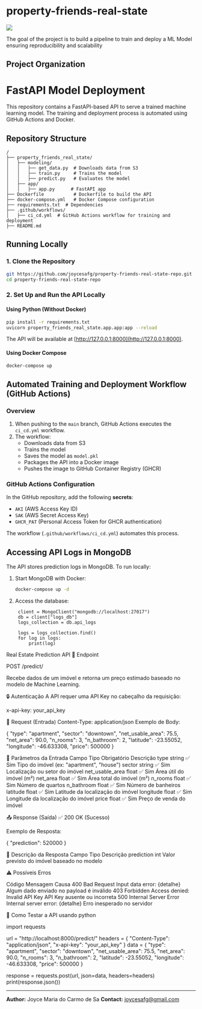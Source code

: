 # property-friends-real-state

<a target="_blank" href="https://cookiecutter-data-science.drivendata.org/">
    <img src="https://img.shields.io/badge/CCDS-Project%20template-328F97?logo=cookiecutter" />
</a>

The goal of the project is to build a pipeline to train and deploy a ML Model ensuring reproducibility and scalability

## Project Organization

# FastAPI Model Deployment

This repository contains a FastAPI-based API to serve a trained machine learning model. The training and deployment process is automated using GitHub Actions and Docker.

## Repository Structure

```
/
├── property_friends_real_state/
│   ├── modeling/
│   │   ├── get_data.py  # Downloads data from S3
│   │   ├── train.py     # Trains the model
│   │   ├── predict.py   # Evaluates the model
│   ├── app/
│   │   ├── app.py      # FastAPI app
├── Dockerfile           # Dockerfile to build the API
├── docker-compose.yml   # Docker Compose configuration
├── requirements.txt  # Dependencies
├── .github/workflows/
│   ├── ci_cd.yml  # GitHub Actions workflow for training and deployment
├── README.md
```

## Running Locally

### 1. Clone the Repository

```bash
git https://github.com/joycesafg/property-friends-real-state-repo.git
cd property-friends-real-state-repo
```

### 2. Set Up and Run the API Locally

#### Using Python (Without Docker)

```bash
pip install -r requirements.txt
uvicorn property_friends_real_state.app.app:app --reload
```

The API will be available at [http://127.0.0.1:8000](http://127.0.0.1:8000).

#### Using Docker Compose

```bash
docker-compose up
```

## Automated Training and Deployment Workflow (GitHub Actions)

### Overview

1. When pushing to the `main` branch, GitHub Actions executes the `ci_cd.yml` workflow.
2. The workflow:
   - Downloads data from S3
   - Trains the model
   - Saves the model as `model.pkl`
   - Packages the API into a Docker image
   - Pushes the image to GitHub Container Registry (GHCR)

### GitHub Actions Configuration

In the GitHub repository, add the following **secrets**:

- `AKI` (AWS Access Key ID)
- `SAK` (AWS Secret Access Key)
- `GHCR_PAT` (Personal Access Token for GHCR authentication)

The workflow (`.github/workflows/ci_cd.yml`) automates this process.

## Accessing API Logs in MongoDB

The API stores prediction logs in MongoDB. To run locally:

1. Start MongoDB with Docker:

   ```bash
   docker-compose up -d
   ```

2. Access the database:

   ```
    client = MongoClient("mongodb://localhost:27017")
    db = client["logs_db"]
    logs_collection = db.api_logs

    logs = logs_collection.find()
    for log in logs:
        print(log)
   ```

Real Estate Prediction API
📍 Endpoint

POST /predict/

Recebe dados de um imóvel e retorna um preço estimado baseado no modelo de Machine Learning.

🔒 Autenticação
A API requer uma API Key no cabeçalho da requisição:

x-api-key: your_api_key

📝 Request (Entrada)
Content-Type: application/json
Exemplo de Body:

{
  "type": "apartment",
  "sector": "downtown",
  "net_usable_area": 75.5,
  "net_area": 90.0,
  "n_rooms": 3,
  "n_bathroom": 2,
  "latitude": -23.55052,
  "longitude": -46.633308,
  "price": 500000
}

📌 Parâmetros da Entrada
Campo	Tipo	Obrigatório	Descrição
type	string	✅ Sim	Tipo do imóvel (ex: "apartment", "house")
sector	string	✅ Sim	Localização ou setor do imóvel
net_usable_area	float	✅ Sim	Área útil do imóvel (m²)
net_area	float	✅ Sim	Área total do imóvel (m²)
n_rooms	float	✅ Sim	Número de quartos
n_bathroom	float	✅ Sim	Número de banheiros
latitude	float	✅ Sim	Latitude da localização do imóvel
longitude	float	✅ Sim	Longitude da localização do imóvel
price	float	✅ Sim	Preço de venda do imóvel

📤 Response (Saída)
✅ 200 OK (Sucesso)

Exemplo de Resposta:

{
  "prediction": 520000
}

📌 Descrição da Resposta
Campo	Tipo	Descrição
prediction	int	Valor previsto do imóvel baseado no modelo

⚠️ Possíveis Erros

Código	Mensagem	Causa
400 Bad Request	Input data error: {detalhe}	Algum dado enviado no payload é inválido
403 Forbidden	Access denied: Invalid API Key	API Key ausente ou incorreta
500 Internal Server Error	Internal server error: {detalhe}	Erro inesperado no servidor

🚀 Como Testar a API usando python

import requests

url = "http://localhost:8000/predict/"
headers = {
    "Content-Type": "application/json",
    "x-api-key": "your_api_key"
}
data = {
    "type": "apartment",
    "sector": "downtown",
    "net_usable_area": 75.5,
    "net_area": 90.0,
    "n_rooms": 3,
    "n_bathroom": 2,
    "latitude": -23.55052,
    "longitude": -46.633308,
    "price": 500000
}

response = requests.post(url, json=data, headers=headers)
print(response.json())

---

**Author:** Joyce Maria do Carmo de Sa
**Contact:** joycesafg@gmail.com

